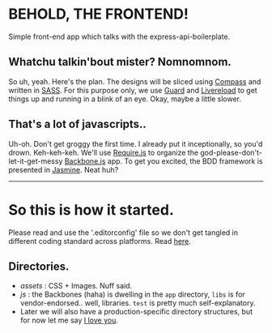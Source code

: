 BEHOLD, THE FRONTEND!
========================

Simple front-end app which talks with the express-api-boilerplate.

## Whatchu talkin'bout mister? Nomnomnom.

So uh, yeah. Here's the plan. The designs will be sliced using [Compass](http://compass-style.org/) and written in [SASS](http://sass-lang.com/). For this purpose only, we use [Guard](https://github.com/guard/guard) and [Livereload](http://livereload.com/) to get things up and running in a blink of an eye. Okay, maybe a little slower.

## That's a lot of javascripts..

Uh-oh. Don't get groggy the first time. I already put it inceptionally, so you'd drown. Keh-keh-keh. We'll use [Require.js](http://requirejs.org/) to organize the god-please-don't-let-it-get-messy [Backbone.js](http://backbonejs.org/) app. To get you excited, the BDD framework is presented in [Jasmine](http://pivotal.github.com/jasmine/). Neat huh?

-------

So this is how it started.
========================

Please read and use the '.editorconfig' file so we don't get tangled in different coding standard across platforms. Read [here](http://editorconfig.org/).

## Directories.
- *assets* : CSS + Images. Nuff said.
- *js* : the Backbones (haha) is dwelling in the `app` directory, `libs` is for vendor-endorsed.. well, libraries. `test` is pretty much self-explanatory.
- Later we will also have a production-specific directory structures, but for now let me say [I love you](http://www.azlyrics.com/lyrics/jamiecullum/butfornow.html).

